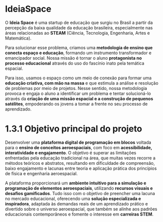 # IdeiaSpace 

O **Ideia Space** é uma startup de educação que surgiu no Brasil a partir da percepção da baixa qualidade da educação brasileira, especialmente nas áreas relacionadas ao **STEAM** (Ciência, Tecnologia, Engenharia, Artes e Matemática).

Para solucionar esse problema, criamos uma **metodologia de ensino que conecta espaço e educação**, formando um instrumento transformador e emancipador social. Nossa missão é tornar o aluno **protagonista no processo educacional** através do uso do fascínio inato pela temática espacial.

Para isso, usamos o espaço como um meio de conexão para formar uma **educação criativa, com mão na massa** e que estimula a análise e resolução de problemas por meio de projetos. Nesse sentido, nossa metodologia provoca e engaja o aluno a identificar um problema e tentar solucioná-lo através da **criação de uma missão espacial e a construção de pequenos satélites**, empoderando os jovens a tomar a frente no seu processo de aprendizado.

# 1.3.1 Objetivo principal do projeto

Desenvolver uma **plataforma digital de programação em blocos** voltada para o **ensino de conceitos aeroespaciais**, com foco em **acessibilidade, interatividade e engajamento**. O objetivo é superar as limitações enfrentadas pela educação tradicional na área, que muitas vezes recorre a métodos teóricos e abstratos, resultando em dificuldade de compreensão, baixo engajamento e lacunas entre teoria e aplicação prática dos princípios de física e engenharia aeroespacial.

A plataforma proporcionará um **ambiente intuitivo para a simulação e programação de elementos aeroespaciais**, utilizando **recursos visuais e desafios gamificados**. Tudo isso com o objetivo de preencher uma lacuna no mercado educacional, oferecendo uma **solução especializada e inspiradora**, adaptada às demandas reais de um aprendizado prático e divertido sobre o universo aeroespacial, que também se alinhe aos padrões educacionais contemporâneos e fomente o interesse em **carreiras STEM**.